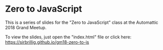 # Zero to JavaScript

This is a series of slides for the "Zero to JavaScript" class at the Automattic 2018 Grand Meetup.

To view the slides, just open the "index.html" file or click here: https://sirbrillig.github.io/gm18-zero-to-js
